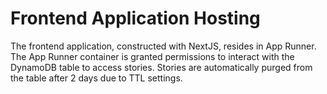 # Frontend Application Hosting
The frontend application, constructed with NextJS, resides in App Runner. The App Runner container is granted permissions to interact with the DynamoDB table to access stories. Stories are automatically purged from the table after 2 days due to TTL settings.
